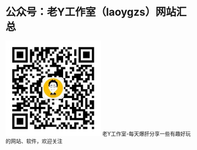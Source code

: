 # 公众号：老Y工作室（laoygzs）网站汇总
![image](https://github.com/laoygzs/website/blob/main/%E6%9B%B4%E5%A4%9A%E8%B5%84%E6%BA%90%E6%AC%A2%E8%BF%8E%E5%85%B3%E6%B3%A8%E3%80%90%E8%80%81Y%E5%B7%A5%E4%BD%9C%E5%AE%A4%E3%80%91.jpg)
老Y工作室-每天爆肝分享一些有趣好玩的网站、软件，欢迎关注

